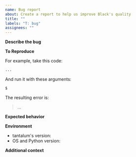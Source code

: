 ```yaml
---
name: Bug report
about: Create a report to help us improve Black's quality
title: ""
labels: "T: bug"
assignees: ""
---
```


<!--
Please make sure that the bug is not already fixed either in newer versions or the
current development version. To confirm this, you have two options:

1. Update tantalum version if a newer release exists: `pip install -U tantalum`
2. Or run _tantalum_ on your machine:
   - create a new virtualenv (make sure it's the same Python version);
   - clone this repository;
   - run `pip install -e .[d]`;
   - run `pip install -r requirements.txt`
   - make sure it's sane by running `python -m pytest`; and
   - run `tantalum` like you did last time.
-->

**Describe the bug**

<!-- A clear and concise description of what the bug is. -->

**To Reproduce**

<!--
Minimal steps to reproduce the behavior with source code and tantalum's configuration.
-->

For example, take this code:

```python
...
```

And run it with these arguments:

```sh
$
```

The resulting error is:

> ...

**Expected behavior**

<!-- A clear and concise description of what you expected to happen. -->

**Environment**

<!-- Please complete the following information: -->

- tantalum's version: <!-- e.g. [main] -->
- OS and Python version: <!-- e.g. [Linux/Python 3.7.4rc1] -->

**Additional context**

<!-- Add any other context about the problem here. -->
